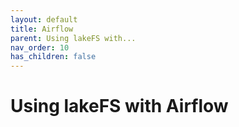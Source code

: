 ```yaml
---
layout: default
title: Airflow
parent: Using lakeFS with...
nav_order: 10
has_children: false
---
```


# Using lakeFS with Airflow